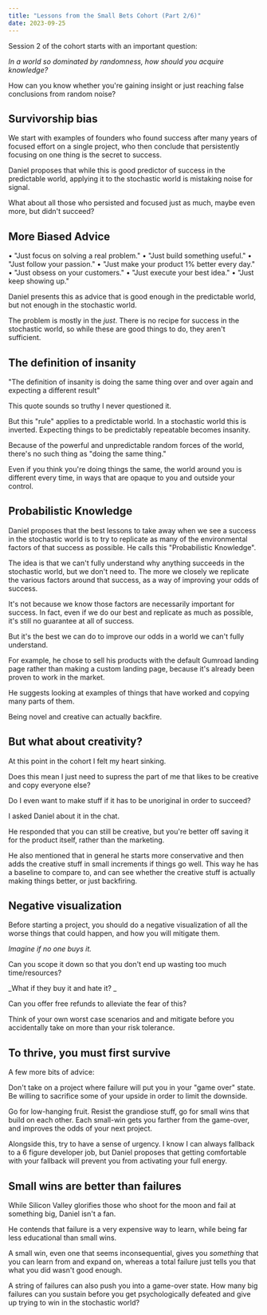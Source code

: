 ```yaml
---
title: "Lessons from the Small Bets Cohort (Part 2/6)"
date: 2023-09-25
---
```


Session 2 of the cohort starts with an important question:

*In a world so dominated by randomness, how should you acquire knowledge?*

How can you know whether you're gaining insight or just reaching false conclusions from random noise?

## Survivorship bias

We start with examples of founders who found success after many years of focused effort on a single project, who then conclude that persistently focusing on one thing is the secret to success. 

Daniel proposes that while this is good predictor of success in the predictable world, applying it to the stochastic world is mistaking noise for signal.

What about all those who persisted and focused just as much, maybe even more, but didn't succeed? 

## More Biased Advice

• "Just focus on solving a real problem."
• "Just build something useful."
• "Just follow your passion."
• "Just make your product 1% better every day."
• "Just obsess on your customers."
• "Just execute your best idea."
• "Just keep showing up."

Daniel presents this as advice that is good enough in the predictable world, but not enough in the stochastic world. 

The problem is mostly in the *just*. There is no recipe for success in the stochastic world, so while these are good things to do, they aren't sufficient.

## The definition of insanity

"The definition of insanity is doing the same thing over and over again and expecting a different result"

This quote sounds so truthy I never questioned it.

But this "rule" applies to a predictable world. In a stochastic world this is inverted. Expecting things to be predictably repeatable becomes insanity.

Because of the powerful and unpredictable random forces of the world, there's no such thing as "doing the same thing." 

Even if you think you're doing things the same, the world around you is different every time, in ways that are opaque to you and outside your control.

## Probabilistic Knowledge

Daniel proposes that the best lessons to take away when we see a success in the stochastic world is to try to replicate as many of the environmental factors of that success as possible. He calls this "Probabilistic Knowledge". 

The idea is that we can't fully understand why anything succeeds in the stochastic world, but we don't need to. The more we closely we replicate the various factors around that success, as a way of improving your odds of success.

It's not because we know those factors are necessarily important for success. In fact, even if we do our best and replicate as much as possible, it's still no guarantee at all of success.

But it's the best we can do to improve our odds in a world we can't fully understand.

For example, he chose to sell his products with the default Gumroad landing page rather than making a custom landing page, because it's already been proven to work in the market.

He suggests looking at examples of things that have worked and copying many parts of them. 

Being novel and creative can actually backfire.

## But what about creativity?

At this point in the cohort I felt my heart sinking.

Does this mean I just need to supress the part of me that likes to be creative and copy everyone else? 

Do I even want to make stuff if it has to be unoriginal in order to succeed?

I asked Daniel about it in the chat.

He responded that you can still be creative, but you're better off saving it for the product itself, rather than the marketing. 

He also mentioned that in general he starts more conservative and then adds the creative stuff in small increments if things go well. This way he has a baseline to compare to, and can see whether the creative stuff is actually making things better, or just backfiring.

## Negative visualization

Before starting a project, you should do a negative visualization of all the worse things that could happen, and how you will mitigate them.

_Imagine if no one buys it._

Can you scope it down so that you don't end up wasting too much time/resources?

_What if they buy it and hate it? _

Can you offer free refunds to alleviate the fear of this?

Think of your own worst case scenarios and and mitigate before you accidentally take on more than your risk tolerance.

## To thrive, you must first survive

A few more bits of advice:

Don't take on a project where failure will put you in your "game over" state. Be willing to sacrifice some of your upside in order to limit the downside.  

Go for low-hanging fruit. Resist the grandiose stuff, go for small wins that build on each other. Each small-win gets you farther from the game-over, and improves the odds of your next project.

Alongside this, try to have a sense of urgency. I know I can always fallback to a 6 figure developer job, but Daniel proposes that getting comfortable with your fallback will prevent you from activating your full energy.

## Small wins are better than failures

While Silicon Valley glorifies those who shoot for the moon and fail at something big, Daniel isn't a fan. 

He contends that failure is a very expensive way to learn, while being far less educational than small wins.

A small win, even one that seems inconsequential, gives you *something* that you can learn from and expand on, whereas a total failure just tells you that what you did wasn't good enough. 

A string of failures can also push you into a game-over state. How many big failures can you sustain before you get psychologically defeated and give up trying to win in the stochastic world?
